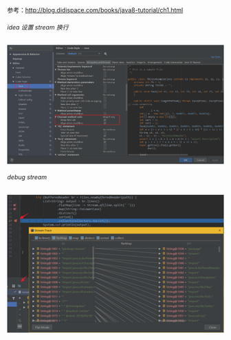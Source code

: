 参考：http://blog.didispace.com/books/java8-tutorial/ch1.html

###### idea 设置 stream 换行

![1558191994646](assets/1558191994646.png)

###### debug stream

![1558192121843](assets/1558192121843.png)